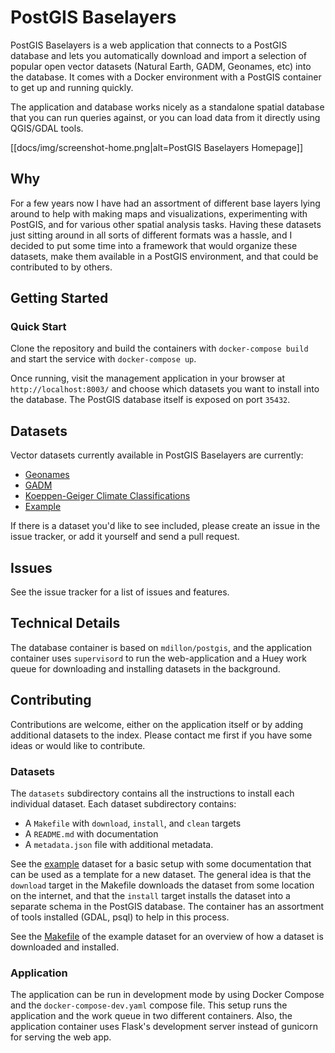 # PostGIS Baselayers

PostGIS Baselayers is a web application that connects to a PostGIS database and lets you automatically download and import a selection of popular open vector datasets (Natural Earth, GADM, Geonames, etc) into the database. It comes with a Docker environment with a PostGIS container to get up and running quickly.

The application and database works nicely as a standalone spatial database that you can run queries against, or you can load data from it directly using QGIS/GDAL tools.

[[docs/img/screenshot-home.png|alt=PostGIS Baselayers Homepage]]

## Why

For a few years now I have had an assortment of different base layers lying around to help with making maps and visualizations, experimenting with PostGIS, and for various other spatial analysis tasks. Having these datasets just sitting around in all sorts of different formats was a hassle, and I decided to put some time into a framework that would organize these datasets, make them available in a PostGIS environment, and that could be contributed to by others.

## Getting Started

### Quick Start

Clone the repository and build the containers with `docker-compose build` and start the service with `docker-compose up`. 

Once running, visit the management application in your browser at `http://localhost:8003/` and choose which datasets you want to install into the database. The PostGIS database itself is exposed on port `35432`.

## Datasets

Vector datasets currently available in PostGIS Baselayers are currently:

* [Geonames](app/datasets/geonames/)
* [GADM](app/datasets/gadm/)
* [Koeppen-Geiger Climate Classifications](app/datasets/koeppengeiger/)
* [Example](app/datasets/example/)

If there is a dataset you'd like to see included, please create an issue in the issue tracker, or add it yourself and send a pull request.

## Issues

See the issue tracker for a list of issues and features.

## Technical Details

The database container is based on `mdillon/postgis`, and the application container uses `supervisord` to run the web-application and a Huey work queue for downloading and installing datasets in the background. 

## Contributing

Contributions are welcome, either on the application itself or by adding additional datasets to the index. Please contact me first if you have some ideas or would like to contribute.

### Datasets

The `datasets` subdirectory contains all the instructions to install each individual dataset. Each dataset subdirectory contains:

* A `Makefile` with `download`, `install`, and `clean` targets
* A `README.md` with documentation
* A `metadata.json` file with additional metadata.

See the [example](app/datasets/example/) dataset for a basic setup with some documentation that can be used as a template for a new dataset. The general idea is that the `download` target in the Makefile downloads the dataset from some location on the internet, and that the `install` target installs the dataset into a separate schema in the PostGIS database. The container has an assortment of tools installed (GDAL, psql) to help in this process.

See the [Makefile](app/datasets/example/Makefile) of the example dataset for an overview of how a dataset is downloaded and installed.

### Application

The application can be run in development mode by using Docker Compose and the `docker-compose-dev.yaml` compose file. This setup runs the application and the work queue in two different containers. Also, the application container uses Flask's development server instead of gunicorn for serving the web app.

